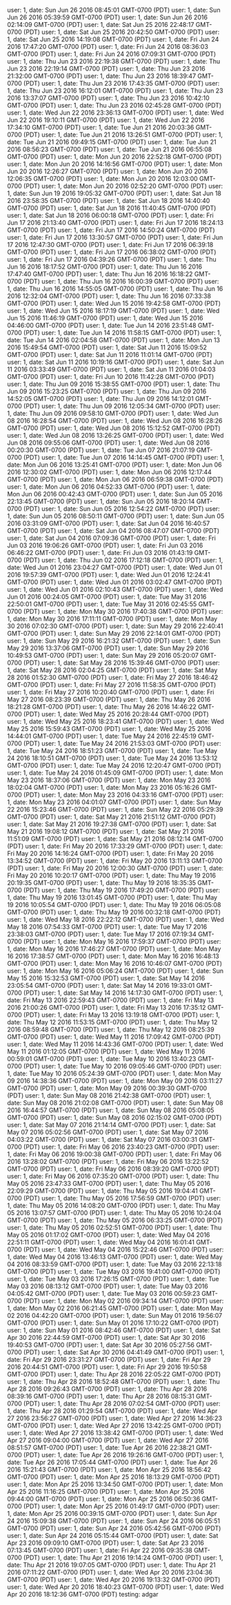 user: 1, date: Sun Jun 26 2016 08:45:01 GMT-0700 (PDT)
user: 1, date: Sun Jun 26 2016 05:39:59 GMT-0700 (PDT)
user: 1, date: Sun Jun 26 2016 02:14:09 GMT-0700 (PDT)
user: 1, date: Sat Jun 25 2016 22:48:17 GMT-0700 (PDT)
user: 1, date: Sat Jun 25 2016 20:42:50 GMT-0700 (PDT)
user: 1, date: Sat Jun 25 2016 14:19:08 GMT-0700 (PDT)
user: 1, date: Fri Jun 24 2016 17:47:20 GMT-0700 (PDT)
user: 1, date: Fri Jun 24 2016 08:36:03 GMT-0700 (PDT)
user: 1, date: Fri Jun 24 2016 07:09:31 GMT-0700 (PDT)
user: 1, date: Thu Jun 23 2016 22:19:38 GMT-0700 (PDT)
user: 1, date: Thu Jun 23 2016 22:19:14 GMT-0700 (PDT)
user: 1, date: Thu Jun 23 2016 21:32:00 GMT-0700 (PDT)
user: 1, date: Thu Jun 23 2016 18:39:47 GMT-0700 (PDT)
user: 1, date: Thu Jun 23 2016 17:43:35 GMT-0700 (PDT)
user: 1, date: Thu Jun 23 2016 16:12:01 GMT-0700 (PDT)
user: 1, date: Thu Jun 23 2016 13:37:07 GMT-0700 (PDT)
user: 1, date: Thu Jun 23 2016 10:42:10 GMT-0700 (PDT)
user: 1, date: Thu Jun 23 2016 02:45:28 GMT-0700 (PDT)
user: 1, date: Wed Jun 22 2016 23:36:13 GMT-0700 (PDT)
user: 1, date: Wed Jun 22 2016 19:10:11 GMT-0700 (PDT)
user: 1, date: Wed Jun 22 2016 17:34:10 GMT-0700 (PDT)
user: 1, date: Tue Jun 21 2016 20:03:36 GMT-0700 (PDT)
user: 1, date: Tue Jun 21 2016 13:26:51 GMT-0700 (PDT)
user: 1, date: Tue Jun 21 2016 09:49:15 GMT-0700 (PDT)
user: 1, date: Tue Jun 21 2016 08:56:23 GMT-0700 (PDT)
user: 1, date: Tue Jun 21 2016 06:55:08 GMT-0700 (PDT)
user: 1, date: Mon Jun 20 2016 22:52:18 GMT-0700 (PDT)
user: 1, date: Mon Jun 20 2016 14:16:56 GMT-0700 (PDT)
user: 1, date: Mon Jun 20 2016 12:26:27 GMT-0700 (PDT)
user: 1, date: Mon Jun 20 2016 12:06:35 GMT-0700 (PDT)
user: 1, date: Mon Jun 20 2016 12:03:00 GMT-0700 (PDT)
user: 1, date: Mon Jun 20 2016 02:52:20 GMT-0700 (PDT)
user: 1, date: Sun Jun 19 2016 19:05:32 GMT-0700 (PDT)
user: 1, date: Sat Jun 18 2016 23:58:35 GMT-0700 (PDT)
user: 1, date: Sat Jun 18 2016 14:40:40 GMT-0700 (PDT)
user: 1, date: Sat Jun 18 2016 11:40:45 GMT-0700 (PDT)
user: 1, date: Sat Jun 18 2016 06:00:18 GMT-0700 (PDT)
user: 1, date: Fri Jun 17 2016 21:13:40 GMT-0700 (PDT)
user: 1, date: Fri Jun 17 2016 18:24:13 GMT-0700 (PDT)
user: 1, date: Fri Jun 17 2016 14:50:24 GMT-0700 (PDT)
user: 1, date: Fri Jun 17 2016 13:30:57 GMT-0700 (PDT)
user: 1, date: Fri Jun 17 2016 12:47:30 GMT-0700 (PDT)
user: 1, date: Fri Jun 17 2016 06:39:18 GMT-0700 (PDT)
user: 1, date: Fri Jun 17 2016 06:38:02 GMT-0700 (PDT)
user: 1, date: Fri Jun 17 2016 04:39:26 GMT-0700 (PDT)
user: 1, date: Thu Jun 16 2016 18:17:52 GMT-0700 (PDT)
user: 1, date: Thu Jun 16 2016 17:47:40 GMT-0700 (PDT)
user: 1, date: Thu Jun 16 2016 16:18:22 GMT-0700 (PDT)
user: 1, date: Thu Jun 16 2016 16:00:39 GMT-0700 (PDT)
user: 1, date: Thu Jun 16 2016 14:55:05 GMT-0700 (PDT)
user: 1, date: Thu Jun 16 2016 12:32:04 GMT-0700 (PDT)
user: 1, date: Thu Jun 16 2016 07:33:38 GMT-0700 (PDT)
user: 1, date: Wed Jun 15 2016 19:42:58 GMT-0700 (PDT)
user: 1, date: Wed Jun 15 2016 18:17:19 GMT-0700 (PDT)
user: 1, date: Wed Jun 15 2016 11:46:19 GMT-0700 (PDT)
user: 1, date: Wed Jun 15 2016 04:46:00 GMT-0700 (PDT)
user: 1, date: Tue Jun 14 2016 23:51:48 GMT-0700 (PDT)
user: 1, date: Tue Jun 14 2016 11:58:15 GMT-0700 (PDT)
user: 1, date: Tue Jun 14 2016 02:04:58 GMT-0700 (PDT)
user: 1, date: Mon Jun 13 2016 15:49:54 GMT-0700 (PDT)
user: 1, date: Sat Jun 11 2016 15:09:52 GMT-0700 (PDT)
user: 1, date: Sat Jun 11 2016 11:01:14 GMT-0700 (PDT)
user: 1, date: Sat Jun 11 2016 10:19:16 GMT-0700 (PDT)
user: 1, date: Sat Jun 11 2016 03:33:49 GMT-0700 (PDT)
user: 1, date: Sat Jun 11 2016 01:04:03 GMT-0700 (PDT)
user: 1, date: Fri Jun 10 2016 11:42:28 GMT-0700 (PDT)
user: 1, date: Thu Jun 09 2016 15:38:55 GMT-0700 (PDT)
user: 1, date: Thu Jun 09 2016 15:23:25 GMT-0700 (PDT)
user: 1, date: Thu Jun 09 2016 14:52:05 GMT-0700 (PDT)
user: 1, date: Thu Jun 09 2016 14:12:01 GMT-0700 (PDT)
user: 1, date: Thu Jun 09 2016 12:05:34 GMT-0700 (PDT)
user: 1, date: Thu Jun 09 2016 09:58:10 GMT-0700 (PDT)
user: 1, date: Wed Jun 08 2016 16:28:54 GMT-0700 (PDT)
user: 1, date: Wed Jun 08 2016 16:28:26 GMT-0700 (PDT)
user: 1, date: Wed Jun 08 2016 15:12:52 GMT-0700 (PDT)
user: 1, date: Wed Jun 08 2016 13:26:25 GMT-0700 (PDT)
user: 1, date: Wed Jun 08 2016 09:55:06 GMT-0700 (PDT)
user: 1, date: Wed Jun 08 2016 00:20:30 GMT-0700 (PDT)
user: 1, date: Tue Jun 07 2016 21:07:19 GMT-0700 (PDT)
user: 1, date: Tue Jun 07 2016 14:14:45 GMT-0700 (PDT)
user: 1, date: Mon Jun 06 2016 13:25:41 GMT-0700 (PDT)
user: 1, date: Mon Jun 06 2016 12:30:02 GMT-0700 (PDT)
user: 1, date: Mon Jun 06 2016 12:17:44 GMT-0700 (PDT)
user: 1, date: Mon Jun 06 2016 06:59:38 GMT-0700 (PDT)
user: 1, date: Mon Jun 06 2016 04:52:33 GMT-0700 (PDT)
user: 1, date: Mon Jun 06 2016 00:42:43 GMT-0700 (PDT)
user: 1, date: Sun Jun 05 2016 22:13:45 GMT-0700 (PDT)
user: 1, date: Sun Jun 05 2016 18:20:14 GMT-0700 (PDT)
user: 1, date: Sun Jun 05 2016 12:54:22 GMT-0700 (PDT)
user: 1, date: Sun Jun 05 2016 08:50:11 GMT-0700 (PDT)
user: 1, date: Sun Jun 05 2016 03:31:09 GMT-0700 (PDT)
user: 1, date: Sat Jun 04 2016 16:40:57 GMT-0700 (PDT)
user: 1, date: Sat Jun 04 2016 08:47:07 GMT-0700 (PDT)
user: 1, date: Sat Jun 04 2016 07:09:36 GMT-0700 (PDT)
user: 1, date: Fri Jun 03 2016 19:06:26 GMT-0700 (PDT)
user: 1, date: Fri Jun 03 2016 06:46:22 GMT-0700 (PDT)
user: 1, date: Fri Jun 03 2016 01:43:19 GMT-0700 (PDT)
user: 1, date: Thu Jun 02 2016 17:12:18 GMT-0700 (PDT)
user: 1, date: Wed Jun 01 2016 23:04:27 GMT-0700 (PDT)
user: 1, date: Wed Jun 01 2016 19:57:39 GMT-0700 (PDT)
user: 1, date: Wed Jun 01 2016 12:24:41 GMT-0700 (PDT)
user: 1, date: Wed Jun 01 2016 03:02:47 GMT-0700 (PDT)
user: 1, date: Wed Jun 01 2016 02:10:43 GMT-0700 (PDT)
user: 1, date: Wed Jun 01 2016 00:24:05 GMT-0700 (PDT)
user: 1, date: Tue May 31 2016 22:50:01 GMT-0700 (PDT)
user: 1, date: Tue May 31 2016 02:45:55 GMT-0700 (PDT)
user: 1, date: Mon May 30 2016 17:40:38 GMT-0700 (PDT)
user: 1, date: Mon May 30 2016 17:11:11 GMT-0700 (PDT)
user: 1, date: Mon May 30 2016 07:02:30 GMT-0700 (PDT)
user: 1, date: Sun May 29 2016 22:40:41 GMT-0700 (PDT)
user: 1, date: Sun May 29 2016 22:14:01 GMT-0700 (PDT)
user: 1, date: Sun May 29 2016 16:21:32 GMT-0700 (PDT)
user: 1, date: Sun May 29 2016 13:37:06 GMT-0700 (PDT)
user: 1, date: Sun May 29 2016 10:49:53 GMT-0700 (PDT)
user: 1, date: Sun May 29 2016 05:20:07 GMT-0700 (PDT)
user: 1, date: Sat May 28 2016 15:39:46 GMT-0700 (PDT)
user: 1, date: Sat May 28 2016 02:04:25 GMT-0700 (PDT)
user: 1, date: Sat May 28 2016 01:52:30 GMT-0700 (PDT)
user: 1, date: Fri May 27 2016 18:46:42 GMT-0700 (PDT)
user: 1, date: Fri May 27 2016 11:58:35 GMT-0700 (PDT)
user: 1, date: Fri May 27 2016 10:20:40 GMT-0700 (PDT)
user: 1, date: Fri May 27 2016 08:23:39 GMT-0700 (PDT)
user: 1, date: Thu May 26 2016 18:21:28 GMT-0700 (PDT)
user: 1, date: Thu May 26 2016 14:46:22 GMT-0700 (PDT)
user: 1, date: Wed May 25 2016 20:28:44 GMT-0700 (PDT)
user: 1, date: Wed May 25 2016 18:23:41 GMT-0700 (PDT)
user: 1, date: Wed May 25 2016 15:59:43 GMT-0700 (PDT)
user: 1, date: Wed May 25 2016 14:44:01 GMT-0700 (PDT)
user: 1, date: Tue May 24 2016 22:45:19 GMT-0700 (PDT)
user: 1, date: Tue May 24 2016 21:53:03 GMT-0700 (PDT)
user: 1, date: Tue May 24 2016 18:51:23 GMT-0700 (PDT)
user: 1, date: Tue May 24 2016 18:10:51 GMT-0700 (PDT)
user: 1, date: Tue May 24 2016 13:53:12 GMT-0700 (PDT)
user: 1, date: Tue May 24 2016 12:20:47 GMT-0700 (PDT)
user: 1, date: Tue May 24 2016 01:45:09 GMT-0700 (PDT)
user: 1, date: Mon May 23 2016 18:37:06 GMT-0700 (PDT)
user: 1, date: Mon May 23 2016 18:02:04 GMT-0700 (PDT)
user: 1, date: Mon May 23 2016 05:16:26 GMT-0700 (PDT)
user: 1, date: Mon May 23 2016 04:33:16 GMT-0700 (PDT)
user: 1, date: Mon May 23 2016 04:01:07 GMT-0700 (PDT)
user: 1, date: Sun May 22 2016 15:23:46 GMT-0700 (PDT)
user: 1, date: Sun May 22 2016 05:29:39 GMT-0700 (PDT)
user: 1, date: Sat May 21 2016 21:51:12 GMT-0700 (PDT)
user: 1, date: Sat May 21 2016 19:27:38 GMT-0700 (PDT)
user: 1, date: Sat May 21 2016 19:08:12 GMT-0700 (PDT)
user: 1, date: Sat May 21 2016 11:51:09 GMT-0700 (PDT)
user: 1, date: Sat May 21 2016 08:12:14 GMT-0700 (PDT)
user: 1, date: Fri May 20 2016 17:33:29 GMT-0700 (PDT)
user: 1, date: Fri May 20 2016 14:16:24 GMT-0700 (PDT)
user: 1, date: Fri May 20 2016 13:34:52 GMT-0700 (PDT)
user: 1, date: Fri May 20 2016 13:11:13 GMT-0700 (PDT)
user: 1, date: Fri May 20 2016 12:00:30 GMT-0700 (PDT)
user: 1, date: Fri May 20 2016 10:20:17 GMT-0700 (PDT)
user: 1, date: Thu May 19 2016 20:19:35 GMT-0700 (PDT)
user: 1, date: Thu May 19 2016 18:35:35 GMT-0700 (PDT)
user: 1, date: Thu May 19 2016 17:49:20 GMT-0700 (PDT)
user: 1, date: Thu May 19 2016 13:01:45 GMT-0700 (PDT)
user: 1, date: Thu May 19 2016 10:05:54 GMT-0700 (PDT)
user: 1, date: Thu May 19 2016 06:05:08 GMT-0700 (PDT)
user: 1, date: Thu May 19 2016 00:32:18 GMT-0700 (PDT)
user: 1, date: Wed May 18 2016 22:22:12 GMT-0700 (PDT)
user: 1, date: Wed May 18 2016 07:54:33 GMT-0700 (PDT)
user: 1, date: Tue May 17 2016 23:38:03 GMT-0700 (PDT)
user: 1, date: Tue May 17 2016 07:19:34 GMT-0700 (PDT)
user: 1, date: Mon May 16 2016 17:59:37 GMT-0700 (PDT)
user: 1, date: Mon May 16 2016 17:46:27 GMT-0700 (PDT)
user: 1, date: Mon May 16 2016 17:38:57 GMT-0700 (PDT)
user: 1, date: Mon May 16 2016 16:48:13 GMT-0700 (PDT)
user: 1, date: Mon May 16 2016 10:46:07 GMT-0700 (PDT)
user: 1, date: Mon May 16 2016 05:06:24 GMT-0700 (PDT)
user: 1, date: Sun May 15 2016 15:32:53 GMT-0700 (PDT)
user: 1, date: Sat May 14 2016 23:05:54 GMT-0700 (PDT)
user: 1, date: Sat May 14 2016 19:33:01 GMT-0700 (PDT)
user: 1, date: Sat May 14 2016 14:17:30 GMT-0700 (PDT)
user: 1, date: Fri May 13 2016 22:59:43 GMT-0700 (PDT)
user: 1, date: Fri May 13 2016 21:00:26 GMT-0700 (PDT)
user: 1, date: Fri May 13 2016 17:35:12 GMT-0700 (PDT)
user: 1, date: Fri May 13 2016 13:19:18 GMT-0700 (PDT)
user: 1, date: Thu May 12 2016 11:53:15 GMT-0700 (PDT)
user: 1, date: Thu May 12 2016 08:59:48 GMT-0700 (PDT)
user: 1, date: Thu May 12 2016 08:25:39 GMT-0700 (PDT)
user: 1, date: Wed May 11 2016 17:09:42 GMT-0700 (PDT)
user: 1, date: Wed May 11 2016 14:43:36 GMT-0700 (PDT)
user: 1, date: Wed May 11 2016 01:12:05 GMT-0700 (PDT)
user: 1, date: Wed May 11 2016 00:59:01 GMT-0700 (PDT)
user: 1, date: Tue May 10 2016 13:40:23 GMT-0700 (PDT)
user: 1, date: Tue May 10 2016 09:05:46 GMT-0700 (PDT)
user: 1, date: Tue May 10 2016 05:24:39 GMT-0700 (PDT)
user: 1, date: Mon May 09 2016 14:38:36 GMT-0700 (PDT)
user: 1, date: Mon May 09 2016 03:11:27 GMT-0700 (PDT)
user: 1, date: Mon May 09 2016 00:39:30 GMT-0700 (PDT)
user: 1, date: Sun May 08 2016 21:42:38 GMT-0700 (PDT)
user: 1, date: Sun May 08 2016 21:02:08 GMT-0700 (PDT)
user: 1, date: Sun May 08 2016 16:44:57 GMT-0700 (PDT)
user: 1, date: Sun May 08 2016 05:08:05 GMT-0700 (PDT)
user: 1, date: Sun May 08 2016 02:15:02 GMT-0700 (PDT)
user: 1, date: Sat May 07 2016 21:14:14 GMT-0700 (PDT)
user: 1, date: Sat May 07 2016 05:02:56 GMT-0700 (PDT)
user: 1, date: Sat May 07 2016 04:03:22 GMT-0700 (PDT)
user: 1, date: Sat May 07 2016 03:00:31 GMT-0700 (PDT)
user: 1, date: Fri May 06 2016 23:40:23 GMT-0700 (PDT)
user: 1, date: Fri May 06 2016 19:00:38 GMT-0700 (PDT)
user: 1, date: Fri May 06 2016 13:28:02 GMT-0700 (PDT)
user: 1, date: Fri May 06 2016 13:22:52 GMT-0700 (PDT)
user: 1, date: Fri May 06 2016 08:39:20 GMT-0700 (PDT)
user: 1, date: Fri May 06 2016 07:35:20 GMT-0700 (PDT)
user: 1, date: Thu May 05 2016 23:47:33 GMT-0700 (PDT)
user: 1, date: Thu May 05 2016 22:09:29 GMT-0700 (PDT)
user: 1, date: Thu May 05 2016 19:04:41 GMT-0700 (PDT)
user: 1, date: Thu May 05 2016 17:56:59 GMT-0700 (PDT)
user: 1, date: Thu May 05 2016 14:08:20 GMT-0700 (PDT)
user: 1, date: Thu May 05 2016 13:07:57 GMT-0700 (PDT)
user: 1, date: Thu May 05 2016 10:24:04 GMT-0700 (PDT)
user: 1, date: Thu May 05 2016 06:33:25 GMT-0700 (PDT)
user: 1, date: Thu May 05 2016 02:52:51 GMT-0700 (PDT)
user: 1, date: Thu May 05 2016 01:17:02 GMT-0700 (PDT)
user: 1, date: Wed May 04 2016 22:51:11 GMT-0700 (PDT)
user: 1, date: Wed May 04 2016 16:01:41 GMT-0700 (PDT)
user: 1, date: Wed May 04 2016 15:22:46 GMT-0700 (PDT)
user: 1, date: Wed May 04 2016 13:46:13 GMT-0700 (PDT)
user: 1, date: Wed May 04 2016 08:33:59 GMT-0700 (PDT)
user: 1, date: Tue May 03 2016 22:13:18 GMT-0700 (PDT)
user: 1, date: Tue May 03 2016 19:41:00 GMT-0700 (PDT)
user: 1, date: Tue May 03 2016 17:26:15 GMT-0700 (PDT)
user: 1, date: Tue May 03 2016 08:13:12 GMT-0700 (PDT)
user: 1, date: Tue May 03 2016 04:05:42 GMT-0700 (PDT)
user: 1, date: Tue May 03 2016 00:59:23 GMT-0700 (PDT)
user: 1, date: Mon May 02 2016 09:34:14 GMT-0700 (PDT)
user: 1, date: Mon May 02 2016 06:21:45 GMT-0700 (PDT)
user: 1, date: Mon May 02 2016 04:42:20 GMT-0700 (PDT)
user: 1, date: Sun May 01 2016 19:56:07 GMT-0700 (PDT)
user: 1, date: Sun May 01 2016 17:10:22 GMT-0700 (PDT)
user: 1, date: Sun May 01 2016 08:42:46 GMT-0700 (PDT)
user: 1, date: Sat Apr 30 2016 22:44:59 GMT-0700 (PDT)
user: 1, date: Sat Apr 30 2016 19:40:53 GMT-0700 (PDT)
user: 1, date: Sat Apr 30 2016 05:27:56 GMT-0700 (PDT)
user: 1, date: Sat Apr 30 2016 04:41:49 GMT-0700 (PDT)
user: 1, date: Fri Apr 29 2016 23:31:27 GMT-0700 (PDT)
user: 1, date: Fri Apr 29 2016 20:44:51 GMT-0700 (PDT)
user: 1, date: Fri Apr 29 2016 19:50:58 GMT-0700 (PDT)
user: 1, date: Thu Apr 28 2016 22:05:22 GMT-0700 (PDT)
user: 1, date: Thu Apr 28 2016 18:52:48 GMT-0700 (PDT)
user: 1, date: Thu Apr 28 2016 09:26:43 GMT-0700 (PDT)
user: 1, date: Thu Apr 28 2016 08:39:16 GMT-0700 (PDT)
user: 1, date: Thu Apr 28 2016 08:15:31 GMT-0700 (PDT)
user: 1, date: Thu Apr 28 2016 07:02:54 GMT-0700 (PDT)
user: 1, date: Thu Apr 28 2016 01:29:54 GMT-0700 (PDT)
user: 1, date: Wed Apr 27 2016 23:56:27 GMT-0700 (PDT)
user: 1, date: Wed Apr 27 2016 14:36:23 GMT-0700 (PDT)
user: 1, date: Wed Apr 27 2016 13:42:25 GMT-0700 (PDT)
user: 1, date: Wed Apr 27 2016 13:38:42 GMT-0700 (PDT)
user: 1, date: Wed Apr 27 2016 09:04:00 GMT-0700 (PDT)
user: 1, date: Wed Apr 27 2016 08:51:57 GMT-0700 (PDT)
user: 1, date: Tue Apr 26 2016 22:38:21 GMT-0700 (PDT)
user: 1, date: Tue Apr 26 2016 19:26:16 GMT-0700 (PDT)
user: 1, date: Tue Apr 26 2016 17:05:44 GMT-0700 (PDT)
user: 1, date: Tue Apr 26 2016 15:21:43 GMT-0700 (PDT)
user: 1, date: Mon Apr 25 2016 18:56:42 GMT-0700 (PDT)
user: 1, date: Mon Apr 25 2016 18:13:29 GMT-0700 (PDT)
user: 1, date: Mon Apr 25 2016 13:34:50 GMT-0700 (PDT)
user: 1, date: Mon Apr 25 2016 11:16:25 GMT-0700 (PDT)
user: 1, date: Mon Apr 25 2016 09:44:00 GMT-0700 (PDT)
user: 1, date: Mon Apr 25 2016 06:50:36 GMT-0700 (PDT)
user: 1, date: Mon Apr 25 2016 01:49:17 GMT-0700 (PDT)
user: 1, date: Mon Apr 25 2016 00:39:15 GMT-0700 (PDT)
user: 1, date: Sun Apr 24 2016 15:09:38 GMT-0700 (PDT)
user: 1, date: Sun Apr 24 2016 06:05:51 GMT-0700 (PDT)
user: 1, date: Sun Apr 24 2016 05:42:56 GMT-0700 (PDT)
user: 1, date: Sun Apr 24 2016 05:15:44 GMT-0700 (PDT)
user: 1, date: Sat Apr 23 2016 09:09:10 GMT-0700 (PDT)
user: 1, date: Sat Apr 23 2016 07:13:45 GMT-0700 (PDT)
user: 1, date: Fri Apr 22 2016 09:35:38 GMT-0700 (PDT)
user: 1, date: Thu Apr 21 2016 19:14:24 GMT-0700 (PDT)
user: 1, date: Thu Apr 21 2016 19:07:05 GMT-0700 (PDT)
user: 1, date: Thu Apr 21 2016 07:11:22 GMT-0700 (PDT)
user: 1, date: Wed Apr 20 2016 23:04:36 GMT-0700 (PDT)
user: 1, date: Wed Apr 20 2016 19:13:32 GMT-0700 (PDT)
user: 1, date: Wed Apr 20 2016 18:40:23 GMT-0700 (PDT)
user: 1, date: Wed Apr 20 2016 18:12:36 GMT-0700 (PDT)
testing: adgar
